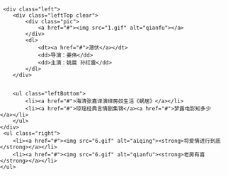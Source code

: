 <!doctype html>
<html lang="en">
 <head>
  <meta charset="UTF-8">
  <meta name="Generator" content="EditPlus®">
  <meta name="Author" content="">
  <meta name="Keywords" content="">
  <meta name="Description" content="">
  <title>Document</title>
<style>
body,ul,dl,dd{margin:0;padding:0;}
li{list-style:none;}
a{text-decoration:none; color:#4f6c84;}
img{border:none;vertical-align:top;}/*边框和空隙*/
/*清除默认的数据*/


.clear{zoom:1;}
.clear:after{content:"";display:block;clear:both;}
/* 加clear  清浮动 */

.wrap {width:445px;margin:30px auto; padding:12px 8px 0 7px;/*内边距的空白部分宽度要减去相关的数据*/
		background:url(2.gif) no-repeat 220px 0;/*中间那个对角，距左边220 顶部0*/
			}

.left{width:212px;float:left;}
.leftTop .pic{width:122px;background:url(4.gif) no-repeat right 0;
           padding-right:5px; float:left;}/*元素出去5px*/
.leftTop .pic a {border:1px solid #c3cfd9;display:block;padding:3px;}/*为了包住图片转成块*/
.leftTop dl {float:left;width:60px;padding-left:5px;font-size:12px;line-height:20px;color:#7190a6;}/*不用margin、字体大小*/
.leftBottom {padding-top:10px;}
.leftBottom li{font-size:12px;line-height:20px;padding-left:10px; 
				background:url(3.gif) no-repeat 0 7px;}

.right{width:220;float:right;}
.right li{ width:100px;float:left;padding-left:10px;}
.right li a{display:block;}
.right img{border:1px solid #c3cfd9;padding:3px;}
.right strong{ display:block;padding-top:3px;font:normal 12px/24px "宋体";text-align:center;}
 </style>
 </head>
 <body>

  <div class="wrap clear">

	 <div class="left">
		<div class="leftTop clear">
			<div class="pic">
				<a href="#"><img src="1.gif" alt="qianfu"></a>
			</div>
			<dl>
				<dt><a href="#">潜伏</a></dt>
				<dd>导演：姜伟</dd>
				<dd>主演：姚晨 孙红雷</dd>
			</dl>
		</div>


		<ul class="leftBottom">
			<li><a href="#">海清张嘉译演绎房奴生活《蜗居》</a></li>
			<li><a href="#">琼瑶经典言情剧集锦</a><a href="#">梦露电影知多少</a></li>
		</ul>
	</div>
	 <ul class="right">
		<li><a href="#"><img src="6.gif" alt="aiqing"><strong>将爱情进行到底</strong></a></li>
		<li><a href="#"><img src="6.gif" alt="qianfu"><strong>老房有喜</strong></a></li>
	</ul>
</div>
 </body>
</html>
